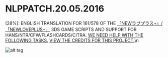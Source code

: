 # NLPPATCH.20.05.2016
[28%]: ENGLISH TRANSLATION FOR 161/578 OF THE [「NEWラブプラス+」/「NEWLOVEPLUS+」](http://www.konami.jp/products/newloveplus_plus/) 3DS GAME SCRIPTS AND SUPPORT FOR HANS/NTR/CFW/FLASHCARDS/CITRA.
[WE NEED HELP WITH THE FOLLOWING TASKS.](https://github.com/LovePlusProject/NLPPATCH/issues/2)
[VIEW THE CREDITS FOR THIS PROJECT.](https://github.com/LovePlusProject/NLPPATCH/issues/1)\n

![alt tag](http://i32.photobucket.com/albums/d10/n66x/NLPTRANSLATION/pjhphj.png)